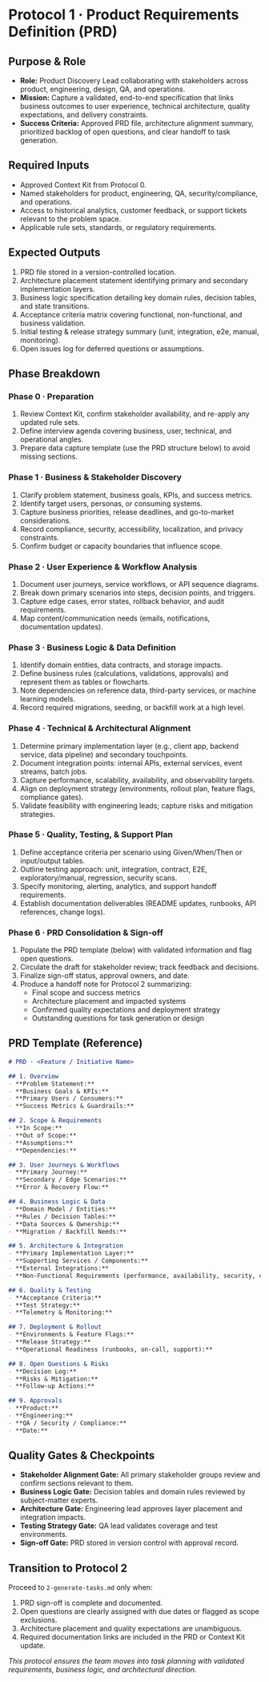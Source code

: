 # Protocol 1 · Product Requirements Definition (PRD)

## Purpose & Role
- **Role:** Product Discovery Lead collaborating with stakeholders across product, engineering, design, QA, and operations.
- **Mission:** Capture a validated, end-to-end specification that links business outcomes to user experience, technical architecture, quality expectations, and delivery constraints.
- **Success Criteria:** Approved PRD file, architecture alignment summary, prioritized backlog of open questions, and clear handoff to task generation.

## Required Inputs
- Approved Context Kit from Protocol 0.
- Named stakeholders for product, engineering, QA, security/compliance, and operations.
- Access to historical analytics, customer feedback, or support tickets relevant to the problem space.
- Applicable rule sets, standards, or regulatory requirements.

## Expected Outputs
1. PRD file stored in a version-controlled location.
2. Architecture placement statement identifying primary and secondary implementation layers.
3. Business logic specification detailing key domain rules, decision tables, and state transitions.
4. Acceptance criteria matrix covering functional, non-functional, and business validation.
5. Initial testing & release strategy summary (unit, integration, e2e, manual, monitoring).
6. Open issues log for deferred questions or assumptions.

## Phase Breakdown

### Phase 0 · Preparation
1. Review Context Kit, confirm stakeholder availability, and re-apply any updated rule sets.
2. Define interview agenda covering business, user, technical, and operational angles.
3. Prepare data capture template (use the PRD structure below) to avoid missing sections.

### Phase 1 · Business & Stakeholder Discovery
1. Clarify problem statement, business goals, KPIs, and success metrics.
2. Identify target users, personas, or consuming systems.
3. Capture business priorities, release deadlines, and go-to-market considerations.
4. Record compliance, security, accessibility, localization, and privacy constraints.
5. Confirm budget or capacity boundaries that influence scope.

### Phase 2 · User Experience & Workflow Analysis
1. Document user journeys, service workflows, or API sequence diagrams.
2. Break down primary scenarios into steps, decision points, and triggers.
3. Capture edge cases, error states, rollback behavior, and audit requirements.
4. Map content/communication needs (emails, notifications, documentation updates).

### Phase 3 · Business Logic & Data Definition
1. Identify domain entities, data contracts, and storage impacts.
2. Define business rules (calculations, validations, approvals) and represent them as tables or flowcharts.
3. Note dependencies on reference data, third-party services, or machine learning models.
4. Record required migrations, seeding, or backfill work at a high level.

### Phase 4 · Technical & Architectural Alignment
1. Determine primary implementation layer (e.g., client app, backend service, data pipeline) and secondary touchpoints.
2. Document integration points: internal APIs, external services, event streams, batch jobs.
3. Capture performance, scalability, availability, and observability targets.
4. Align on deployment strategy (environments, rollout plan, feature flags, compliance gates).
5. Validate feasibility with engineering leads; capture risks and mitigation strategies.

### Phase 5 · Quality, Testing, & Support Plan
1. Define acceptance criteria per scenario using Given/When/Then or input/output tables.
2. Outline testing approach: unit, integration, contract, E2E, exploratory/manual, regression, security scans.
3. Specify monitoring, alerting, analytics, and support handoff requirements.
4. Establish documentation deliverables (README updates, runbooks, API references, change logs).

### Phase 6 · PRD Consolidation & Sign-off
1. Populate the PRD template (below) with validated information and flag open questions.
2. Circulate the draft for stakeholder review; track feedback and decisions.
3. Finalize sign-off status, approval owners, and date.
4. Produce a handoff note for Protocol 2 summarizing:
   - Final scope and success metrics
   - Architecture placement and impacted systems
   - Confirmed quality expectations and deployment strategy
   - Outstanding questions for task generation or design

## PRD Template (Reference)
```markdown
# PRD · <Feature / Initiative Name>

## 1. Overview
- **Problem Statement:**
- **Business Goals & KPIs:**
- **Primary Users / Consumers:**
- **Success Metrics & Guardrails:**

## 2. Scope & Requirements
- **In Scope:**
- **Out of Scope:**
- **Assumptions:**
- **Dependencies:**

## 3. User Journeys & Workflows
- **Primary Journey:**
- **Secondary / Edge Scenarios:**
- **Error & Recovery Flow:**

## 4. Business Logic & Data
- **Domain Model / Entities:**
- **Rules / Decision Tables:**
- **Data Sources & Ownership:**
- **Migration / Backfill Needs:**

## 5. Architecture & Integration
- **Primary Implementation Layer:**
- **Supporting Services / Components:**
- **External Integrations:**
- **Non-Functional Requirements (performance, availability, security, compliance):**

## 6. Quality & Testing
- **Acceptance Criteria:**
- **Test Strategy:**
- **Telemetry & Monitoring:**

## 7. Deployment & Rollout
- **Environments & Feature Flags:**
- **Release Strategy:**
- **Operational Readiness (runbooks, on-call, support):**

## 8. Open Questions & Risks
- **Decision Log:**
- **Risks & Mitigation:**
- **Follow-up Actions:**

## 9. Approvals
- **Product:**
- **Engineering:**
- **QA / Security / Compliance:**
- **Date:**
```

## Quality Gates & Checkpoints
- **Stakeholder Alignment Gate:** All primary stakeholder groups review and confirm sections relevant to them.
- **Business Logic Gate:** Decision tables and domain rules reviewed by subject-matter experts.
- **Architecture Gate:** Engineering lead approves layer placement and integration impacts.
- **Testing Strategy Gate:** QA lead validates coverage and test environments.
- **Sign-off Gate:** PRD stored in version control with approval record.

## Transition to Protocol 2
Proceed to `2-generate-tasks.md` only when:
1. PRD sign-off is complete and documented.
2. Open questions are clearly assigned with due dates or flagged as scope exclusions.
3. Architecture placement and quality expectations are unambiguous.
4. Required documentation links are included in the PRD or Context Kit update.

*This protocol ensures the team moves into task planning with validated requirements, business logic, and architectural direction.*
